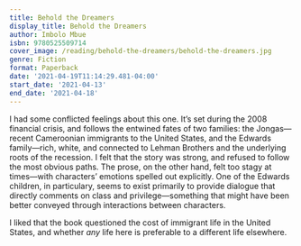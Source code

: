 ```yaml
---
title: Behold the Dreamers
display_title: Behold the Dreamers
author: Imbolo Mbue
isbn: 9780525509714
cover_image: /reading/behold-the-dreamers/behold-the-dreamers.jpg
genre: Fiction
format: Paperback
date: '2021-04-19T11:14:29.481-04:00'
start_date: '2021-04-13'
end_date: '2021-04-18'
---
```


I had some conflicted feelings about this one. It’s set during the 2008 financial crisis, and follows the entwined fates of two families: the Jongas—recent Cameroonian immigrants to the United States, and the Edwards family—rich, white, and connected to Lehman Brothers and the underlying roots of the recession. I felt that the story was strong, and refused to follow the most obvious paths. The prose, on the other hand, felt too stagy at times—with characters’ emotions spelled out explicitly. One of the Edwards children, in particulary, seems to exist primarily to provide dialogue that directly comments on class and privilege—something that might have been better conveyed through interactions between characters.

I liked that the book questioned the cost of immigrant life in the United States, and whether *any* life here is preferable to a different life elsewhere.




